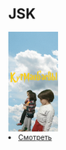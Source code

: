 <!DOCTYPE HTML>
<html>

<body>

<h1>JSK</h1>

<picture>
<img src="images/курманбаевы.png" alt="Just img">
</picture>

<li><a href = "codes/kur.html">Смотреть</a></li>


</body>

</html>
